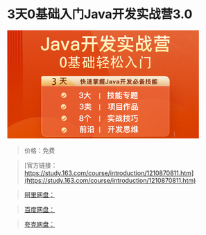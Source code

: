 # 3天0基础入门Java开发实战营3.0

![img](../../../assets/study163/free/cfd8103aae8d499da115688d9fb9d9fa.jpg)

> 价格：免费

> [官方链接：https://study.163.com/course/introduction/1210870811.htm](https://study.163.com/course/introduction/1210870811.htm)

> [阿里网盘：]()

> [百度网盘：]()

> [夸克网盘：]()
